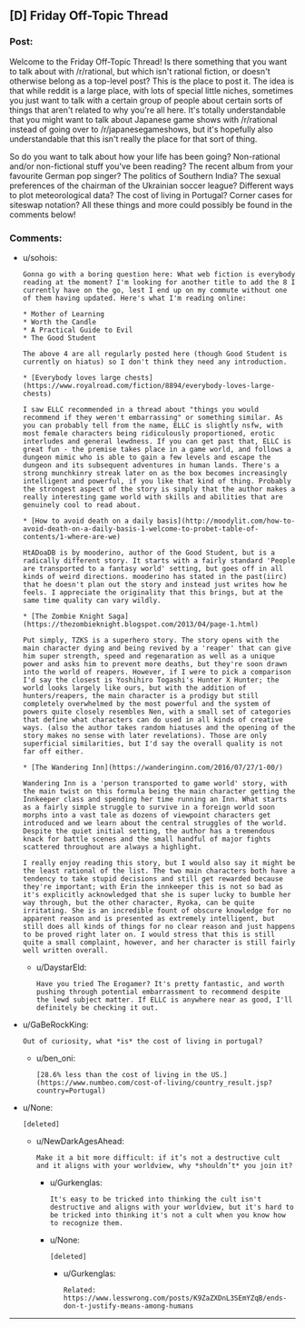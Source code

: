 ## [D] Friday Off-Topic Thread

### Post:

Welcome to the Friday Off-Topic Thread! Is there something that you want to talk about with /r/rational, but which isn't rational fiction, or doesn't otherwise belong as a top-level post? This is the place to post it. The idea is that while reddit is a large place, with lots of special little niches, sometimes you just want to talk with a certain group of people about certain sorts of things that aren't related to why you're all here. It's totally understandable that you might want to talk about Japanese game shows with /r/rational instead of going over to /r/japanesegameshows, but it's hopefully also understandable that this isn't really the place for that sort of thing.

So do you want to talk about how your life has been going? Non-rational and/or non-fictional stuff you've been reading? The recent album from your favourite German pop singer? The politics of Southern India? The sexual preferences of the chairman of the Ukrainian soccer league? Different ways to plot meteorological data? The cost of living in Portugal? Corner cases for siteswap notation? All these things and more could possibly be found in the comments below!


### Comments:

- u/sohois:
  ```
  Gonna go with a boring question here: What web fiction is everybody reading at the moment? I'm looking for another title to add the 8 I currently have on the go, lest I end up on my commute without one of them having updated. Here's what I'm reading online:

  * Mother of Learning
  * Worth the Candle
  * A Practical Guide to Evil
  * The Good Student

  The above 4 are all regularly posted here (though Good Student is currently on hiatus) so I don't think they need any introduction.

  * [Everybody loves large chests](https://www.royalroad.com/fiction/8894/everybody-loves-large-chests)

  I saw ELLC recommended in a thread about "things you would recommend if they weren't embarrassing" or something similar. As you can probably tell from the name, ELLC is slightly nsfw, with most female characters being ridiculously proportioned, erotic interludes and general lewdness. If you can get past that, ELLC is great fun - the premise takes place in a game world, and follows a dungeon mimic who is able to gain a few levels and escape the dungeon and its subsequent adventures in human lands. There's a strong munchkinry streak later on as the box becomes increasingly intelligent and powerful, if you like that kind of thing. Probably the strongest aspect of the story is simply that the author makes a really interesting game world with skills and abilities that are genuinely cool to read about.

  * [How to avoid death on a daily basis](http://moodylit.com/how-to-avoid-death-on-a-daily-basis-1-welcome-to-probet-table-of-contents/1-where-are-we)

  HtADoaDB is by mooderino, author of the Good Student, but is a radically different story. It starts with a fairly standard 'People are transported to a fantasy world' setting, but goes off in all kinds of weird directions. mooderino has stated in the past(iirc) that he doesn't plan out the story and instead just writes how he feels. I appreciate the originality that this brings, but at the same time quality can vary wildly.

  * [The Zombie Knight Saga](https://thezombieknight.blogspot.com/2013/04/page-1.html)

  Put simply, TZKS is a superhero story. The story opens with the main character dying and being revived by a 'reaper' that can give him super strength, speed and regenaration as well as a unique power and asks him to prevent more deaths, but they're soon drawn into the world of reapers. However, if I were to pick a comparison I'd say the closest is Yoshihiro Togashi's Hunter X Hunter; the world looks largely like ours, but with the addition of hunters/reapers, the main character is a prodigy but still completely overwhelmed by the most powerful and the system of powers quite closely resembles Nen, with a small set of categories that define what characters can do used in all kinds of creative ways. (also the author takes random hiatuses and the opening of the story makes no sense with later revelations). Those are only superficial similarities, but I'd say the overall quality is not far off either.

  * [The Wandering Inn](https://wanderinginn.com/2016/07/27/1-00/)

  Wandering Inn is a 'person transported to game world' story, with the main twist on this formula being the main character getting the Innkeeper class and spending her time running an Inn. What starts as a fairly simple struggle to survive in a foreign world soon morphs into a vast tale as dozens of viewpoint characters get introduced and we learn about the central struggles of the world. Despite the quiet initial setting, the author has a tremendous knack for battle scenes and the small handful of major fights scattered throughout are always a highlight. 

  I really enjoy reading this story, but I would also say it might be the least rational of the list. The two main characters both have a tendency to take stupid decisions and still get rewarded because they're important; with Erin the innkeeper this is not so bad as it's explicitly acknowledged that she is super lucky to bumble her way through, but the other character, Ryoka, can be quite irritating. She is an incredible fount of obscure knowledge for no apparent reason and is presented as extremely intelligent, but still does all kinds of things for no clear reason and just happens to be proved right later on. I would stress that this is still quite a small complaint, however, and her character is still fairly well written overall.
  ```

  - u/DaystarEld:
    ```
    Have you tried The Erogamer? It's pretty fantastic, and worth pushing through potential embarrassment to recommend despite the lewd subject matter. If ELLC is anywhere near as good, I'll definitely be checking it out.
    ```

- u/GaBeRockKing:
  ```
  Out of curiosity, what *is* the cost of living in portugal?
  ```

  - u/ben_oni:
    ```
    [28.6% less than the cost of living in the US.](https://www.numbeo.com/cost-of-living/country_result.jsp?country=Portugal)
    ```

- u/None:
  ```
  [deleted]
  ```

  - u/NewDarkAgesAhead:
    ```
    Make it a bit more difficult: if it’s not a destructive cult and it aligns with your worldview, why *shouldn’t* you join it?
    ```

    - u/Gurkenglas:
      ```
      It's easy to be tricked into thinking the cult isn't destructive and aligns with your worldview, but it's hard to be tricked into thinking it's not a cult when you know how to recognize them.
      ```

    - u/None:
      ```
      [deleted]
      ```

      - u/Gurkenglas:
        ```
        Related: https://www.lesswrong.com/posts/K9ZaZXDnL3SEmYZqB/ends-don-t-justify-means-among-humans
        ```

---

